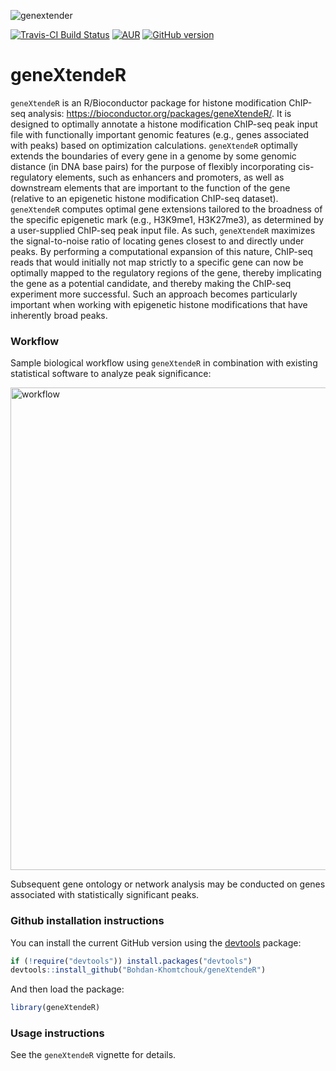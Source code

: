 ![genextender](https://cloud.githubusercontent.com/assets/9893806/16898879/d14647c6-4bba-11e6-93d5-90bc802ac8e9.png)

[![Travis-CI Build Status](https://travis-ci.org/Bohdan-Khomtchouk/geneXtendeR.svg?branch=master)](https://travis-ci.org/Bohdan-Khomtchouk/geneXtendeR)
[![AUR](https://img.shields.io/aur/license/yaourt.svg?maxAge=2592000)]()
[![GitHub version](https://badge.fury.io/gh/Bohdan-Khomtchouk%2FgeneXtendeR.svg)](https://badge.fury.io/gh/Bohdan-Khomtchouk%2FgeneXtendeR)
# geneXtendeR

`geneXtendeR` is an R/Bioconductor package for histone modification ChIP-seq analysis: https://bioconductor.org/packages/geneXtendeR/.  It is designed to optimally annotate a histone modification ChIP-seq peak input file with functionally important genomic features (e.g., genes associated with peaks) based on optimization calculations.  `geneXtendeR` optimally extends the boundaries of every gene in a genome by some genomic distance (in DNA base pairs) for the purpose of flexibly incorporating cis-regulatory elements, such as enhancers and promoters, as well as downstream elements that are important to the function of the gene (relative to an epigenetic histone modification ChIP-seq dataset). `geneXtendeR` computes optimal gene extensions tailored to the broadness of the specific epigenetic mark (e.g., H3K9me1, H3K27me3), as determined by a user-supplied ChIP-seq peak input file. As such, `geneXtendeR` maximizes the signal-to-noise ratio of locating genes closest to and directly under peaks. By performing a computational expansion of this nature, ChIP-seq reads that would initially not map strictly to a specific gene can now be optimally mapped to the regulatory regions of the gene, thereby implicating the gene as a potential candidate, and thereby making the ChIP-seq experiment more successful. Such an approach becomes particularly important when working with epigenetic histone modifications that have inherently broad peaks.

### Workflow

Sample biological workflow using `geneXtendeR` in combination with existing statistical software to analyze peak significance:

<img width="772" alt="workflow" src="https://cloud.githubusercontent.com/assets/9893806/15252937/0a043428-18fe-11e6-8951-2dbdeaa97fb8.png">

Subsequent gene ontology or network analysis may be conducted on genes associated with statistically significant peaks.

### Github installation instructions

You can install the current GitHub version using the [devtools](https://github.com/hadley/devtools) package:
```R
if (!require("devtools")) install.packages("devtools")
devtools::install_github("Bohdan-Khomtchouk/geneXtendeR")
```
And then load the package:
```R
library(geneXtendeR)
```

### Usage instructions
See the `geneXtendeR` vignette for details.

